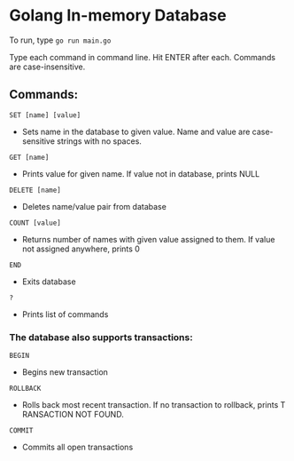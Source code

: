 # Golang In-memory Database

To run, type `go run main.go`

Type each command in command line. Hit ENTER after each. Commands are case-insensitive.

## Commands:

`SET [name] [value]`
- Sets name in the database to given value. Name and value are case-sensitive strings with no spaces.

`GET [name]`
- Prints value for given name. If value not in database, prints N​ULL

`DELETE [name]`
- Deletes name/value pair from database

`COUNT [value]`
- Returns number of names with given value assigned to them. If value not assigned anywhere, prints 0​

`END`
- Exits database

`?`
- Prints list of commands

### The database also supports transactions:

`BEGIN`
- Begins new transaction

`ROLLBACK`
- Rolls back most recent transaction. If no transaction to rollback, prints T​RANSACTION NOT FOUND.

`COMMIT`
- Commits ​all​ open transactions
